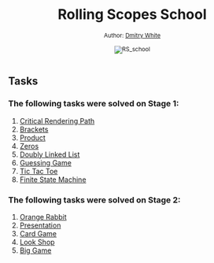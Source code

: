 <h1 align="center">Rolling Scopes School</h1>

<div align="center">
  <sub>Author: 
  <a href="https://github.com/Dmitry-White">Dmitry White</a>
  <br>
  <br>
  <img src="https://school.rollingscopes.com/images/logo_rs_text.svg" alt="RS_school">
  <br>
  <br>
</div>
  
## Tasks

### The following tasks were solved on Stage 1:
1. [Critical Rendering Path](https://github.com/rolling-scopes-school/tasks/blob/2017-Q3/tasks/critical-rendering-path.md)
2. [Brackets](https://github.com/yankouskia/additional_5)
3. [Product](https://github.com/yankouskia/additional_4)
4. [Zeros](https://github.com/yankouskia/additional_6)
5. [Doubly Linked List](https://github.com/rolling-scopes-school/tasks/blob/2017-Q3/tasks/doubly-linked-list.md)
6. [Guessing Game](https://github.com/rolling-scopes-school/guessing-game)
7. [Tic Tac Toe](https://github.com/rolling-scopes-school/tic-tac-toe)
8. [Finite State Machine](https://github.com/rolling-scopes-school/finite-state-machine)

### The following tasks were solved on Stage 2:
1. [Orange Rabbit](https://github.com/rolling-scopes-school/tasks/blob/2017-Q1/tasks/positionin_and_floats.md)
2. [Presentation](https://github.com/rolling-scopes-school/tasks/blob/2017-Q3/tasks/presentation.md)
3. [Card Game](https://github.com/rolling-scopes-school/tasks/blob/2017-Q3/tasks/match-match-game.md)
4. [Look Shop](https://github.com/rolling-scopes-school/tasks/blob/2017-Q3/tasks/css-recipes-and-layouts.md)
5. [Big Game](https://github.com/rolling-scopes-school/tasks/blob/2017-Q3/tasks/game.md)
